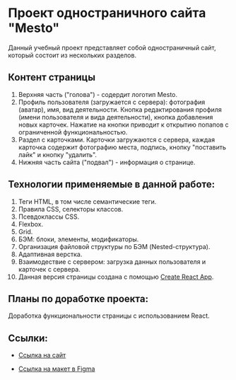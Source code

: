 # Проект одностраничного сайта "Mesto"

Данный учебный проект представляет собой одностраничный сайт, который состоит из нескольких разделов.

## Контент страницы

1. Верхняя часть ("голова") - содердит логотип Mesto.
2. Профиль пользователя (загружается с сервера): фотография (аватар), имя, вид деятельности. Кнопка редактирования профиля (имени пользователя и вида деятельности), кнопка добавления новых карточек. Нажатие на кнопки приводит к открытию попапов с ограниченной функциональностью.
3. Раздел с карточками. Карточки загружаются с сервера, каждая карточка содержит фотографию места, подпись, кнопку "поставить лайк" и кнопку "удалить".
4. Нижняя часть сайта ("подвал") - информация о странице.

## Технологии применяемые в данной работе:

1. Теги HTML, в том числе семантические теги.
2. Правила CSS, селекторы классов.
3. Псевдоклассы CSS.
4. Flexbox.
5. Grid.
6. БЭМ: блоки, элементы, модификаторы.
7. Организация файловой структуры по БЭМ (Nested-структура).
8. Адаптивная верстка.
14. Взаимодествие с сервером: загрузка данных пользователя и карточек с сервера.
15. Данная версия страницы создана с помощью [Create React App](https://github.com/facebook/create-react-app).

## Планы по доработке проекта:

Доработка функциональности страницы с использованием React.

## Ссылки:

* [Ссылка на сайт](https://olegpastukhov.github.io/mesto/index.html)

* [Ссылка на макет в Figma](https://www.figma.com/file/2cn9N9jSkmxD84oJik7xL7/JavaScript.-Sprint-4?node-id=0%3A1)

